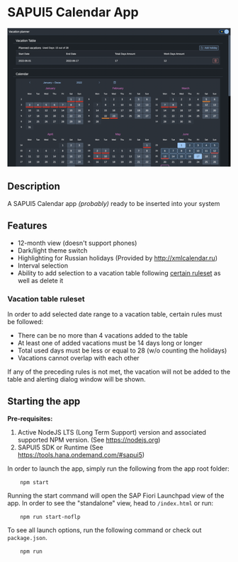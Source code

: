 # SAPUI5 Calendar App

![SAPUI5 Calendar App view](/media/app-view.png)

## Description

A SAPUI5 Calendar app *(probably)* ready to be inserted into your system

## Features

- 12-month view (doesn't support phones)
- Dark/light theme switch
- Highlighting for Russian holidays (Provided by <http://xmlcalendar.ru>)
- Interval selection
- Ability to add selection to a vacation table following [certain ruleset](#vacation-table-ruleset) as well as delete it

### Vacation table ruleset

In order to add selected date range to a vacation table, certain rules must be followed:

- There can be no more than 4 vacations added to the table
- At least one of added vacations must be 14 days long or longer
- Total used days must be less or equal to 28 (w/o counting the holidays)
- Vacations cannot overlap with each other

If any of the preceding rules is not met, the vacation will not be added to the table and alerting dialog window will be shown.

## Starting the app

**Pre-requisites:**

1. Active NodeJS LTS (Long Term Support) version and associated supported NPM version.  (See <https://nodejs.org>)
2. SAPUI5 SDK or Runtime (See <https://tools.hana.ondemand.com/#sapui5>)

In order to launch the app, simply run the following from the app root folder:

```shell
    npm start
```

Running the start command will open the SAP Fiori Launchpad view of the app. In order to see the "standalone" view, head to `/index.html` or run:

```shell
    npm run start-noflp
```

To see all launch options, run the following command or check out `package.json`.

```shell
    npm run
```
